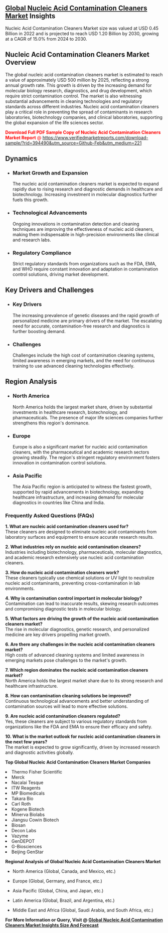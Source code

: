 <h2><a href="https://www.verifiedmarketreports.com/download-sample/?rid=394490&amp;utm_source=Github&amp;utm_medium=221" target="_blank">Global Nucleic Acid Contamination Cleaners Market</a> Insights</h2><p>Nucleic Acid Contamination Cleaners Market size was valued at USD 0.45 Billion in 2022 and is projected to reach USD 1.20 Billion by 2030, growing at a CAGR of 15.0% from 2024 to 2030.</p><p> <h2>Nucleic Acid Contamination Cleaners Market Overview</h2> <p>The global nucleic acid contamination cleaners market is estimated to reach a value of approximately USD 500 million by 2025, reflecting a strong annual growth rate. This growth is driven by the increasing demand for molecular biology research, diagnostics, and drug development, which require strict contamination control. The market is also witnessing substantial advancements in cleaning technologies and regulatory standards across different industries. Nucleic acid contamination cleaners play a critical role in preventing the spread of contaminants in research laboratories, biotechnology companies, and clinical laboratories, supporting the global expansion of the life sciences sector.</p> <p><p><span class=""><span style="color: #ff0000;"><strong>Download Full PDF Sample Copy of Nucleic Acid Contamination Cleaners Market Report</strong> @ </span><a href="https://www.verifiedmarketreports.com/download-sample/?rid=394490&amp;utm_source=Github-Feb&amp;utm_medium=221" target="_blank">https://www.verifiedmarketreports.com/download-sample/?rid=394490&amp;utm_source=Github-Feb&amp;utm_medium=221</a></span></p></p> <h2>Dynamics</h2> <ul> <li><h3>Market Growth and Expansion</h3> The nucleic acid contamination cleaners market is expected to expand rapidly due to rising research and diagnostic demands in healthcare and biotechnology. Increasing investment in molecular diagnostics further fuels this growth.</li> <li><h3>Technological Advancements</h3> Ongoing innovations in contamination detection and cleaning techniques are improving the effectiveness of nucleic acid cleaners, making them indispensable in high-precision environments like clinical and research labs.</li> <li><h3>Regulatory Compliance</h3> Strict regulatory standards from organizations such as the FDA, EMA, and WHO require constant innovation and adaptation in contamination control solutions, driving market development.</li> </ul> <h2>Key Drivers and Challenges</h2> <ul> <li><h3>Key Drivers</h3> The increasing prevalence of genetic diseases and the rapid growth of personalized medicine are primary drivers of the market. The escalating need for accurate, contamination-free research and diagnostics is further boosting demand.</li> <li><h3>Challenges</h3> Challenges include the high cost of contamination cleaning systems, limited awareness in emerging markets, and the need for continuous training to use advanced cleaning technologies effectively.</li> </ul> <h2>Region Analysis</h2> <ul> <li><h3>North America</h3> North America holds the largest market share, driven by substantial investments in healthcare research, biotechnology, and pharmaceuticals. The presence of major life sciences companies further strengthens this region's dominance.</li> <li><h3>Europe</h3> Europe is also a significant market for nucleic acid contamination cleaners, with the pharmaceutical and academic research sectors growing steadily. The region's stringent regulatory environment fosters innovation in contamination control solutions.</li> <li><h3>Asia Pacific</h3> The Asia Pacific region is anticipated to witness the fastest growth, supported by rapid advancements in biotechnology, expanding healthcare infrastructure, and increasing demand for molecular diagnostics in countries like China and India.</li> </ul> <h3>Frequently Asked Questions (FAQs)</h3> <p><strong>1. What are nucleic acid contamination cleaners used for?</strong><br> These cleaners are designed to eliminate nucleic acid contaminants from laboratory surfaces and equipment to ensure accurate research results.</p> <p><strong>2. What industries rely on nucleic acid contamination cleaners?</strong><br> Industries including biotechnology, pharmaceuticals, molecular diagnostics, and academic research extensively use nucleic acid contamination cleaners.</p> <p><strong>3. How do nucleic acid contamination cleaners work?</strong><br> These cleaners typically use chemical solutions or UV light to neutralize nucleic acid contaminants, preventing cross-contamination in lab environments.</p> <p><strong>4. Why is contamination control important in molecular biology?</strong><br> Contamination can lead to inaccurate results, skewing research outcomes and compromising diagnostic tests in molecular biology.</p> <p><strong>5. What factors are driving the growth of the nucleic acid contamination cleaners market?</strong><br> The rise in molecular diagnostics, genetic research, and personalized medicine are key drivers propelling market growth.</p> <p><strong>6. Are there any challenges in the nucleic acid contamination cleaners market?</strong><br> High costs of advanced cleaning systems and limited awareness in emerging markets pose challenges to the market's growth.</p> <p><strong>7. Which region dominates the nucleic acid contamination cleaners market?</strong><br> North America holds the largest market share due to its strong research and healthcare infrastructure.</p> <p><strong>8. How can contamination cleaning solutions be improved?</strong><br> Continuous technological advancements and better understanding of contamination sources will lead to more effective solutions.</p> <p><strong>9. Are nucleic acid contamination cleaners regulated?</strong><br> Yes, these cleaners are subject to various regulatory standards from organizations like the FDA and EMA to ensure their efficacy and safety.</p> <p><strong>10. What is the market outlook for nucleic acid contamination cleaners in the next few years?</strong><br> The market is expected to grow significantly, driven by increased research and diagnostic activities globally.</p> </p><p><strong>Top Global Nucleic Acid Contamination Cleaners Market Companies</strong></p><div data-test-id=""><p><li>Thermo Fisher Scientific</li><li> Merck</li><li> Nacalai Tesque</li><li> ITW Reagents</li><li> MP Biomedicals</li><li> Takara Bio</li><li> Carl Roth</li><li> Kogene Biotech</li><li> Minerva Biolabs</li><li> Jiangsu Cowin Biotech</li><li> Biosan</li><li> Decon Labs</li><li> Vazyme</li><li> GenDEPOT</li><li> G-Biosciences</li><li> Beijing GenStar</li></p><div><strong>Regional Analysis of&nbsp;Global Nucleic Acid Contamination Cleaners Market</strong></div><ul><li dir="ltr"><p dir="ltr">North America&nbsp;(Global, Canada, and Mexico, etc.)</p></li><li dir="ltr"><p dir="ltr">Europe (Global, Germany, and France, etc.)</p></li><li dir="ltr"><p dir="ltr">Asia Pacific&nbsp;(Global, China, and Japan, etc.)</p></li><li dir="ltr"><p dir="ltr">Latin America&nbsp;(Global, Brazil, and Argentina, etc.)</p></li><li dir="ltr">Middle East and Africa&nbsp;(Global, Saudi Arabia, and South Africa, etc.)</li></ul><p><strong>For More Information or Query, Visit @&nbsp;</strong><strong><a href="https://www.verifiedmarketreports.com/product/nucleic-acid-contamination-cleaners-market/?utm_source=Github&amp;utm_medium=221" target="_blank">Global Nucleic Acid Contamination Cleaners Market Insights Size And Forecast</a></strong></p></div>
